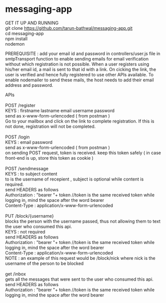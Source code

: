 # messaging-app

GET IT UP AND RUNNING<br />
git clone https://github.com/tarun-bathwal/messaging-app.git<br />
cd messaging-app<br />
npm install<br />
nodemon<br />

PREREQUISITE : add your email id and password in controllers/user.js file in smtpTransport function to enable sending emails for email verification without which registration is not possible. When a user registers using his/her email id, a mail is sent to that id with a link. On cicking the link, the user is verified and hence fully registered to use other APIs available. To enable nodemailer to send these mails, the host needs to add their email address and password. <br />

APIs<br />
<br />
POST /register <br />
KEYS : firstname lastname email username password <br />
send as x-www-form-urlencoded ( from postman ) <br />
Go to your mailbox and click on the link to complete registration. If this is not done, registration will not be completed.
<br /><br />
POST /login<br />
KEYS : email password<br />
send as x-www-form-urlencoded ( from postman )<br />
on sending POST request, token is received. keep this token safely ( in case front-end is up, store this token as cookie )
<br /><br />
POST /sendmessage<br />
KEYS : to subject content<br />
to is the username of recepient , subject is optional while content is required.<br />
send HEADERS as follows<br />
Authorization : "bearer "+ token //token is the same received token while logging in, mind the space after the word bearer<br />
Content-Type : application/x-www-form-urlencoded<br />
<br />
PUT /block/{username}<br />
blocks the person with the username passed, thus not allowing them to text the user who consumed this api.<br />
KEYS : not required<br />
send HEADERS as follows<br />
Authorization : "bearer "+ token //token is the same received token while logging in, mind the space after the word bearer<br />
Content-Type : application/x-www-form-urlencoded<br />
NOTE : an example of this request would be /block/nick where nick is the username of the person to be blocked<br />
<br />
get /inbox<br />
gets all the messages that were sent to the user who consumed this api.<br />
send HEADERS as follows<br />
Authorization : "bearer "+ token //token is the same received token while logging in, mind the space after the word bearer<br />




